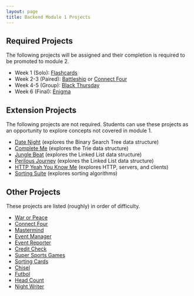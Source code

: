 ```yaml
---
layout: page
title: Backend Module 1 Projects
---
```


## Required Projects

The following projects will be assigned and their completion is required to be promoted to module 2.

* Week 1 (Solo): [Flashcards](./flashcards)
* Week 2-3 (Paired): [Battleship](./battleship) or [Connect Four](./connect_four)
* Week 4-5 (Group): [Black Thursday](./black_thursday)
* Week 6 (Final): [Enigma](./enigma)

## Extension Projects

The following projects are not required. Students can use these projects as an opportunity to explore concepts not covered in module 1.

* [Date Night](./date_night) (explores the Binary Search Tree data structure)
* [Complete Me](./complete_me) (explores the Trie data structure)
* [Jungle Beat](./jungle_beat) (explores the Linked List data structure)
* [Perilous Journey](./perilous_journey) (explores the Linked List data structure)
* [HTTP Yeah You Know Me](./http_yeah_you_know_me) (explores HTTP, servers, and clients)
* [Sorting Suite](./sorting_suite) (explores sorting algorithms)

## Other Projects

These projects are listed (roughly) in order of difficulty.

* [War or Peace](./war_or_peace)
* [Connect Four](./connect_four)
* [Mastermind](./mastermind)
* [Event Manager](./eventmanager)
* [Event Reporter](./event_reporter)
* [Credit Check](./credit_check)
* [Super Sports Games](./super_sports_games)
* [Sorting Cards](./sorting_cards)
* [Chisel](./chisel)
* [Futbol](./futbol)
* [Head Count](./headcount)
* [Night Writer](./night_writer)

<!--
Projects in Use:
  * [Flashcards](./flashcards)
  * [Connect Four](./connect_four)
  * [Battleship](./battleship)
  * [Black Thursday](./black_thursday)
  * [Enigma](./enigma)
-->
